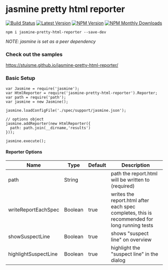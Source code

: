 # jasmine pretty html reporter 
[![Build Status](https://travis-ci.org/stuisme/jasmine-pretty-html-reporter.svg?branch=master)](https://travis-ci.org/stuisme/jasmine-pretty-html-reporter)
[![Latest Version](https://img.shields.io/github/tag/stuisme/jasmine-pretty-html-reporter.svg)](https://github.com/stuisme/jasmine-pretty-html-reporter)
[![NPM Version](https://img.shields.io/npm/v/jasmine-pretty-html-reporter.svg)](https://npmjs.org/package/jasmine-pretty-html-reporter)
[![NPM Monthly Downloads](https://img.shields.io/npm/dm/jasmine-pretty-html-reporter.svg)](https://npmjs.org/package/jasmine-pretty-html-reporter)

```
npm i jasmine-pretty-html-reporter --save-dev
```
_NOTE: jasmine is set as a peer dependency_

### Check out the samples

https://stuisme.github.io/jasmine-pretty-html-reporter/


### Basic Setup

```
var Jasmine = require('jasmine');
var HtmlReporter = require('jasmine-pretty-html-reporter').Reporter;
var path = require('path');
var jasmine = new Jasmine();

jasmine.loadConfigFile('./spec/support/jasmine.json');

// options object
jasmine.addReporter(new HtmlReporter({
  path: path.join(__dirname,'results')
}));

jasmine.execute();
```

#### Reporter Options
| Name                  | Type    | Default | Description                                            |
| --------------------- | ------- | ------- | ------------------------------------------------------ |
| path                  | String  |         | path the report.html will be written to (required)     |
| writeReportEachSpec   | Boolean | true    | writes the report.html after each spec completes, this is recommended for long running tests |
| showSuspectLine       | Boolean | true    | shows "suspect line" on overview                       |
| highlightSuspectLine  | Boolean | true    | highlight the "suspect line" in the dialog             |
